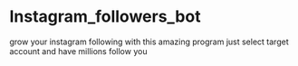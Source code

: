 # Instagram_followers_bot
grow your instagram following with this amazing program
just select target account and have millions follow you
